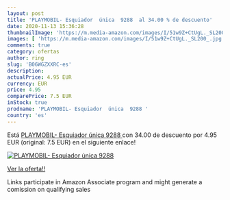 ```yaml
---
layout: post
title: 'PLAYMOBIL- Esquiador  única  9288  al 34.00 % de descuento'
date: 2020-11-13 15:36:28
thumbnailImage: 'https://m.media-amazon.com/images/I/51w9Z+CtUgL._SL200_.jpg'
images: [ 'https://m.media-amazon.com/images/I/51w9Z+CtUgL._SL200_.jpg' ]
comments: true
category: ofertas
author: ring
slug: 'B06WGZXXRC-es'
description:
actualPrice: 4.95 EUR
currency: EUR
price: 4.95
comparePrice: 7.5 EUR
inStock: true
prodname: 'PLAYMOBIL- Esquiador  única  9288 '
country: 'es'
---
```


Está [PLAYMOBIL- Esquiador  única  9288 ](https://www.amazon.es/dp/B06WGZXXRC/?tag=tolees-21) con 34.00 de descuento por 4.95 EUR (original: 7.5 EUR) en el siguiente enlace!

[![PLAYMOBIL- Esquiador  única  9288 ](https://m.media-amazon.com/images/I/51w9Z+CtUgL._SL200_.jpg)](https://www.amazon.es/dp/B06WGZXXRC/?tag=tolees-21)

[Ver la oferta!!](https://www.amazon.es/dp/B06WGZXXRC/?tag=tolees-21)

Links participate in Amazon Associate program and might generate a comission on qualifying sales


